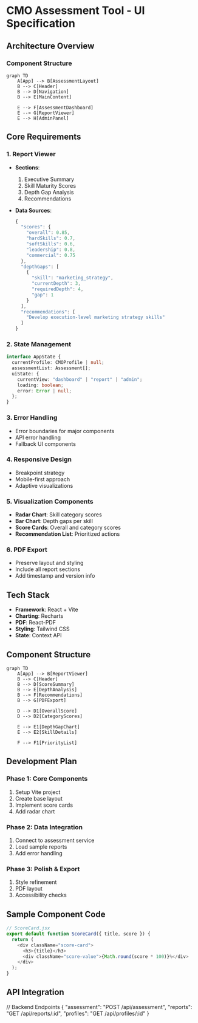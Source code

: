 # CMO Assessment Tool - UI Specification

## Architecture Overview

### Component Structure

```mermaid
graph TD
    A[App] --> B[AssessmentLayout]
    B --> C[Header]
    B --> D[Navigation]
    B --> E[MainContent]

    E --> F[AssessmentDashboard]
    E --> G[ReportViewer]
    E --> H[AdminPanel]
```

## Core Requirements

### 1. Report Viewer

- **Sections**:

  1. Executive Summary
  2. Skill Maturity Scores
  3. Depth Gap Analysis
  4. Recommendations

- **Data Sources**:
  ```javascript
  {
    "scores": {
      "overall": 0.85,
      "hardSkills": 0.7,
      "softSkills": 0.6,
      "leadership": 0.8,
      "commercial": 0.75
    },
    "depthGaps": [
      {
        "skill": "marketing_strategy",
        "currentDepth": 3,
        "requiredDepth": 4,
        "gap": 1
      }
    ],
    "recommendations": [
      "Develop execution-level marketing strategy skills"
    ]
  }
  ```

### 2. State Management

```typescript
interface AppState {
  currentProfile: CMOProfile | null;
  assessmentList: Assessment[];
  uiState: {
    currentView: "dashboard" | "report" | "admin";
    loading: boolean;
    error: Error | null;
  };
}
```

### 3. Error Handling

- Error boundaries for major components
- API error handling
- Fallback UI components

### 4. Responsive Design

- Breakpoint strategy
- Mobile-first approach
- Adaptive visualizations

### 5. Visualization Components

- **Radar Chart**: Skill category scores
- **Bar Chart**: Depth gaps per skill
- **Score Cards**: Overall and category scores
- **Recommendation List**: Prioritized actions

### 6. PDF Export

- Preserve layout and styling
- Include all report sections
- Add timestamp and version info

## Tech Stack

- **Framework**: React + Vite
- **Charting**: Recharts
- **PDF**: React-PDF
- **Styling**: Tailwind CSS
- **State**: Context API

## Component Structure

```mermaid
graph TD
    A[App] --> B[ReportViewer]
    B --> C[Header]
    B --> D[ScoreSummary]
    B --> E[DepthAnalysis]
    B --> F[Recommendations]
    B --> G[PDFExport]

    D --> D1[OverallScore]
    D --> D2[CategoryScores]

    E --> E1[DepthGapChart]
    E --> E2[SkillDetails]

    F --> F1[PriorityList]
```

## Development Plan

### Phase 1: Core Components

1. Setup Vite project
2. Create base layout
3. Implement score cards
4. Add radar chart

### Phase 2: Data Integration

1. Connect to assessment service
2. Load sample reports
3. Add error handling

### Phase 3: Polish & Export

1. Style refinement
2. PDF layout
3. Accessibility checks

## Sample Component Code

```javascript
// ScoreCard.jsx
export default function ScoreCard({ title, score }) {
  return (
    <div className="score-card">
      <h3>{title}</h3>
      <div className="score-value">{Math.round(score * 100)}%</div>
    </div>
  );
}
```

## API Integration

// Backend Endpoints
{
"assessment": "POST /api/assessment",
"reports": "GET /api/reports/:id",
"profiles": "GET /api/profiles/:id"
}
